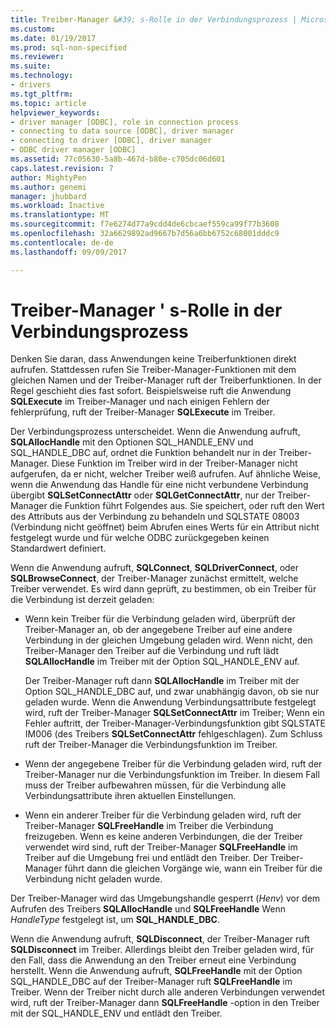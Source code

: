 ```yaml
---
title: Treiber-Manager &#39; s-Rolle in der Verbindungsprozess | Microsoft Docs
ms.custom: 
ms.date: 01/19/2017
ms.prod: sql-non-specified
ms.reviewer: 
ms.suite: 
ms.technology:
- drivers
ms.tgt_pltfrm: 
ms.topic: article
helpviewer_keywords:
- driver manager [ODBC], role in connection process
- connecting to data source [ODBC], driver manager
- connecting to driver [ODBC], driver manager
- ODBC driver manager [ODBC]
ms.assetid: 77c05630-5a8b-467d-b80e-c705dc06d601
caps.latest.revision: 7
author: MightyPen
ms.author: genemi
manager: jhubbard
ms.workload: Inactive
ms.translationtype: MT
ms.sourcegitcommit: f7e6274d77a9cdd4de6cbcaef559ca99f77b3608
ms.openlocfilehash: 32a6629892ad9667b7d56a6bb6752c68001dddc9
ms.contentlocale: de-de
ms.lasthandoff: 09/09/2017

---
```

# <a name="driver-manager39s-role-in-the-connection-process"></a>Treiber-Manager &#39; s-Rolle in der Verbindungsprozess
Denken Sie daran, dass Anwendungen keine Treiberfunktionen direkt aufrufen. Stattdessen rufen Sie Treiber-Manager-Funktionen mit dem gleichen Namen und der Treiber-Manager ruft der Treiberfunktionen. In der Regel geschieht dies fast sofort. Beispielsweise ruft die Anwendung **SQLExecute** im Treiber-Manager und nach einigen Fehlern der fehlerprüfung, ruft der Treiber-Manager **SQLExecute** im Treiber.  
  
 Der Verbindungsprozess unterscheidet. Wenn die Anwendung aufruft, **SQLAllocHandle** mit den Optionen SQL_HANDLE_ENV und SQL_HANDLE_DBC auf, ordnet die Funktion behandelt nur in der Treiber-Manager. Diese Funktion im Treiber wird in der Treiber-Manager nicht aufgerufen, da er nicht, welcher Treiber weiß aufrufen. Auf ähnliche Weise, wenn die Anwendung das Handle für eine nicht verbundene Verbindung übergibt **SQLSetConnectAttr** oder **SQLGetConnectAttr**, nur der Treiber-Manager die Funktion führt Folgendes aus. Sie speichert, oder ruft den Wert des Attributs aus der Verbindung zu behandeln und SQLSTATE 08003 (Verbindung nicht geöffnet) beim Abrufen eines Werts für ein Attribut nicht festgelegt wurde und für welche ODBC zurückgegeben keinen Standardwert definiert.  
  
 Wenn die Anwendung aufruft, **SQLConnect**, **SQLDriverConnect**, oder **SQLBrowseConnect**, der Treiber-Manager zunächst ermittelt, welche Treiber verwendet. Es wird dann geprüft, zu bestimmen, ob ein Treiber für die Verbindung ist derzeit geladen:  
  
-   Wenn kein Treiber für die Verbindung geladen wird, überprüft der Treiber-Manager an, ob der angegebene Treiber auf eine andere Verbindung in der gleichen Umgebung geladen wird. Wenn nicht, den Treiber-Manager den Treiber auf die Verbindung und ruft lädt **SQLAllocHandle** im Treiber mit der Option SQL_HANDLE_ENV auf.  
  
     Der Treiber-Manager ruft dann **SQLAllocHandle** im Treiber mit der Option SQL_HANDLE_DBC auf, und zwar unabhängig davon, ob sie nur geladen wurde. Wenn die Anwendung Verbindungsattribute festgelegt wird, ruft der Treiber-Manager **SQLSetConnectAttr** im Treiber; Wenn ein Fehler auftritt, der Treiber-Manager-Verbindungsfunktion gibt SQLSTATE IM006 (des Treibers  **SQLSetConnectAttr** fehlgeschlagen). Zum Schluss ruft der Treiber-Manager die Verbindungsfunktion im Treiber.  
  
-   Wenn der angegebene Treiber für die Verbindung geladen wird, ruft der Treiber-Manager nur die Verbindungsfunktion im Treiber. In diesem Fall muss der Treiber aufbewahren müssen, für die Verbindung alle Verbindungsattribute ihren aktuellen Einstellungen.  
  
-   Wenn ein anderer Treiber für die Verbindung geladen wird, ruft der Treiber-Manager **SQLFreeHandle** im Treiber die Verbindung freizugeben. Wenn es keine anderen Verbindungen, die der Treiber verwendet wird sind, ruft der Treiber-Manager **SQLFreeHandle** im Treiber auf die Umgebung frei und entlädt den Treiber. Der Treiber-Manager führt dann die gleichen Vorgänge wie, wann ein Treiber für die Verbindung nicht geladen wurde.  
  
 Der Treiber-Manager wird das Umgebungshandle gesperrt (*Henv*) vor dem Aufrufen des Treibers **SQLAllocHandle** und **SQLFreeHandle** Wenn *HandleType* festgelegt ist, um **SQL_HANDLE_DBC**.  
  
 Wenn die Anwendung aufruft, **SQLDisconnect**, der Treiber-Manager ruft **SQLDisconnect** im Treiber. Allerdings bleibt den Treiber geladen wird, für den Fall, dass die Anwendung an den Treiber erneut eine Verbindung herstellt. Wenn die Anwendung aufruft, **SQLFreeHandle** mit der Option SQL_HANDLE_DBC auf der Treiber-Manager ruft **SQLFreeHandle** im Treiber. Wenn der Treiber nicht durch alle anderen Verbindungen verwendet wird, ruft der Treiber-Manager dann **SQLFreeHandle** -option in den Treiber mit der SQL_HANDLE_ENV und entlädt den Treiber.

